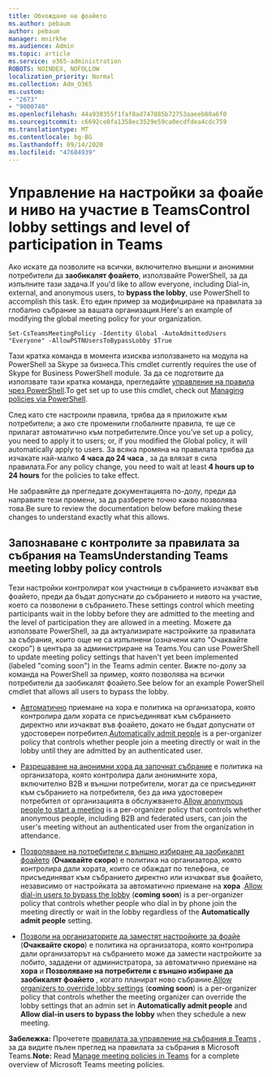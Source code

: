 ```yaml
---
title: Обхождане на фоайето
ms.author: pebaum
author: pebaum
manager: mnirkhe
ms.audience: Admin
ms.topic: article
ms.service: o365-administration
ROBOTS: NOINDEX, NOFOLLOW
localization_priority: Normal
ms.collection: Adm_O365
ms.custom:
- "2673"
- "9000740"
ms.openlocfilehash: 44a930355f1faf8ad747885b72753aaeeb80a6f0
ms.sourcegitcommit: c6692ce0fa1358ec3529e59ca0ecdfdea4cdc759
ms.translationtype: MT
ms.contentlocale: bg-BG
ms.lasthandoff: 09/14/2020
ms.locfileid: "47684939"
---
```

# <a name="control-lobby-settings-and-level-of-participation-in-teams"></a><span data-ttu-id="7f710-102">Управление на настройки за фоайе и ниво на участие в Teams</span><span class="sxs-lookup"><span data-stu-id="7f710-102">Control lobby settings and level of participation in Teams</span></span>

<span data-ttu-id="7f710-103">Ако искате да позволите на всички, включително външни и анонимни потребители да **заобикалят фоайето**, използвайте PowerShell, за да изпълните тази задача.</span><span class="sxs-lookup"><span data-stu-id="7f710-103">If you'd like to allow everyone, including Dial-in, external, and anonymous users, to **bypass the lobby**, use PowerShell to accomplish this task.</span></span> <span data-ttu-id="7f710-104">Ето един пример за модифициране на правилата за глобално събрание за вашата организация.</span><span class="sxs-lookup"><span data-stu-id="7f710-104">Here's an example of modifying the global meeting policy for your organization.</span></span>

`Set-CsTeamsMeetingPolicy -Identity Global -AutoAdmittedUsers "Everyone" -AllowPSTNUsersToBypassLobby $True`

<span data-ttu-id="7f710-105">Тази кратка команда в момента изисква използването на модула на PowerShell за Skype за бизнеса.</span><span class="sxs-lookup"><span data-stu-id="7f710-105">This cmdlet currently requires the use of Skype for Business PowerShell module.</span></span> <span data-ttu-id="7f710-106">За да се подготвите да използвате тази кратка команда, прегледайте [управление на правила чрез PowerShell](https://docs.microsoft.com/microsoftteams/teams-powershell-overview#managing-policies-via-powershell).</span><span class="sxs-lookup"><span data-stu-id="7f710-106">To get set up to use this cmdlet, check out [Managing policies via PowerShell](https://docs.microsoft.com/microsoftteams/teams-powershell-overview#managing-policies-via-powershell).</span></span>

<span data-ttu-id="7f710-107">След като сте настроили правила, трябва да я приложите към потребители; а ако сте променили глобалните правила, те ще се прилагат автоматично към потребителите.</span><span class="sxs-lookup"><span data-stu-id="7f710-107">Once you’ve set up a policy, you need to apply it to users; or, if you modified the Global policy, it will automatically apply to users.</span></span> <span data-ttu-id="7f710-108">За всяка промяна на правилата трябва да изчакате най-малко **4 часа до 24 часа** , за да влязат в сила правилата.</span><span class="sxs-lookup"><span data-stu-id="7f710-108">For any policy change, you need to wait at least **4 hours up to 24 hours** for the policies to take effect.</span></span> 

<span data-ttu-id="7f710-109">Не забравяйте да прегледате документацията по-долу, преди да направите тези промени, за да разберете точно какво позволява това.</span><span class="sxs-lookup"><span data-stu-id="7f710-109">Be sure to review the documentation below before making these changes to understand exactly what this allows.</span></span>


## <a name="understanding-teams-meeting-lobby-policy-controls"></a><span data-ttu-id="7f710-110">Запознаване с контролите за правилата за събрания на Teams</span><span class="sxs-lookup"><span data-stu-id="7f710-110">Understanding Teams meeting lobby policy controls</span></span>

<span data-ttu-id="7f710-111">Тези настройки контролират кои участници в събранието изчакват във фоайето, преди да бъдат допуснати до събранието и нивото на участие, което са позволени в събранието.</span><span class="sxs-lookup"><span data-stu-id="7f710-111">These settings control which meeting participants wait in the lobby before they are admitted to the meeting and the level of participation they are allowed in a meeting.</span></span> <span data-ttu-id="7f710-112">Можете да използвате PowerShell, за да актуализирате настройките за правилата за събрания, които още не са изпълнени (означени като "Очаквайте скоро") в центъра за администриране на Teams.</span><span class="sxs-lookup"><span data-stu-id="7f710-112">You can use PowerShell to update meeting policy settings that haven't yet been implemented (labeled "coming soon") in the Teams admin center.</span></span> <span data-ttu-id="7f710-113">Вижте по-долу за команда на PowerShell за пример, която позволява на всички потребители да заобикалят фоайето.</span><span class="sxs-lookup"><span data-stu-id="7f710-113">See below for an example PowerShell cmdlet that allows all users to bypass the lobby.</span></span>

- <span data-ttu-id="7f710-114">[Автоматично](https://docs.microsoft.com/microsoftteams/meeting-policies-in-teams#automatically-admit-people) приемане на хора е политика на организатора, която контролира дали хората се присъединяват към събранието директно или изчакват във фоайето, докато не бъдат допуснати от удостоверен потребител.</span><span class="sxs-lookup"><span data-stu-id="7f710-114">[Automatically admit people](https://docs.microsoft.com/microsoftteams/meeting-policies-in-teams#automatically-admit-people) is a per-organizer policy that controls whether people join a meeting directly or wait in the lobby until they are admitted by an authenticated user.</span></span>

- <span data-ttu-id="7f710-115">[Разрешаване на анонимни хора да започнат събрание](https://docs.microsoft.com/microsoftteams/meeting-policies-in-teams#allow-anonymous-people-to-start-a-meeting) е политика на организатора, която контролира дали анонимните хора, включително B2B и външни потребители, могат да се присъединят към събранието на потребителя, без да има удостоверен потребител от организацията в обслужването.</span><span class="sxs-lookup"><span data-stu-id="7f710-115">[Allow anonymous people to start a meeting](https://docs.microsoft.com/microsoftteams/meeting-policies-in-teams#allow-anonymous-people-to-start-a-meeting) is a per-organizer policy that controls whether anonymous people, including B2B and federated users, can join the user's meeting without an authenticated user from the organization in attendance.</span></span>

- <span data-ttu-id="7f710-116">[Позволяване на потребители с външно избиране да заобикалят фоайето](https://docs.microsoft.com/microsoftteams/meeting-policies-in-teams#allow-dial-in-users-to-bypass-the-lobby-coming-soon) (**Очаквайте скоро**) е политика на организатора, която контролира дали хората, които се обаждат по телефона, се присъединяват към събранието директно или изчакват във фоайето, независимо от настройката за автоматично приемане на **хора** .</span><span class="sxs-lookup"><span data-stu-id="7f710-116">[Allow dial-in users to bypass the lobby](https://docs.microsoft.com/microsoftteams/meeting-policies-in-teams#allow-dial-in-users-to-bypass-the-lobby-coming-soon) (**coming soon**) is a per-organizer policy that controls whether people who dial in by phone join the meeting directly or wait in the lobby regardless of the **Automatically admit people** setting.</span></span>

- <span data-ttu-id="7f710-117">[Позволи на организаторите да заместят настройките за фоайе](https://docs.microsoft.com/microsoftteams/meeting-policies-in-teams#allow-organizers-to-override-lobby-settings-coming-soon) (**Очаквайте скоро**) е политика на организатора, която контролира дали организаторът на събранието може да замести настройките за лобито, зададени от администратора, за автоматично приемане на **хора** и **Позволяване на потребители с външно избиране да заобикалят фоайето** , когато планират ново събрание.</span><span class="sxs-lookup"><span data-stu-id="7f710-117">[Allow organizers to override lobby settings](https://docs.microsoft.com/microsoftteams/meeting-policies-in-teams#allow-organizers-to-override-lobby-settings-coming-soon) (**coming soon**) is a per-organizer policy that controls whether the meeting organizer can override the lobby settings that an admin set in **Automatically admit people** and **Allow dial-in users to bypass the lobby** when they schedule a new meeting.</span></span>

<span data-ttu-id="7f710-118">**Забележка:** Прочетете [правилата за управление на събрания в Teams](https://docs.microsoft.com/microsoftteams/meeting-policies-in-teams) , за да видите пълен преглед на правилата за събрания в Microsoft Teams.</span><span class="sxs-lookup"><span data-stu-id="7f710-118">**Note:** Read [Manage meeting policies in Teams](https://docs.microsoft.com/microsoftteams/meeting-policies-in-teams) for a complete overview of Microsoft Teams meeting policies.</span></span>
